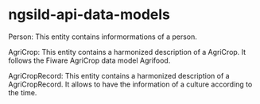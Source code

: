# ngsild-api-data-models

Person: This entity contains informormations of a person.		

AgriCrop: This entity contains a harmonized description of a AgriCrop. It follows the Fiware AgriCrop data model Agrifood.

AgriCropRecord: This entity contains a harmonized description of a AgriCropRecord. It allows to have the information of a culture according to the time.
